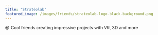```yaml
---
title: "Stratéolab"
featured_image: /images/friends/strateolab-logo-black-background.png
---
```


😎 Cool friends creating impressive projects with VR, 3D and more
